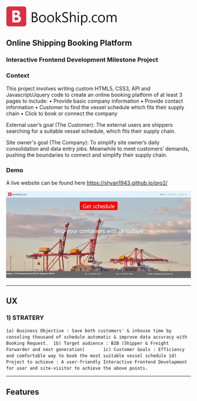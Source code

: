 <a href="https://shyan1943.github.io/pro2/"><img src="pic/logo.png"></a>

## Online Shipping Booking Platform

### Interactive Frontend Development Milestone Project 

### Context 

This project involves writing custom HTML5, CSS3, API and Javascript/Jquery code to create an online booking platform of at least 3 pages to include:
•	Provide basic company information
•	Provide contact information
•	Customer to find the vessel schedule which fits their supply chain
•	Click to book or connect the company

External user’s goal (The Customer): The external users are shippers searching for a suitable vessel schedule, which fits their supply chain.

Site owner's goal (The Company): To simplify site owner’s daily consolidation and data entry jobs. Meanwhile to meet customers’ demands, pushing the boundaries to connect and simplify their supply chain. 

### Demo

A live website can be found here https://shyan1943.github.io/pro2/

<a href="https://shyan1943.github.io/pro2/"><img src="pic/demoLanding.jpg"></a>





------

## UX

### 1) STRATERY 
`1a) Business Objective : Save both customers' & inhouse time by consoling thousand of schedule automatic & improve data accuracy with Booking Request. 
1b) Target audience : B2B (Shipper & Freight Forwarder and next generation)      
1c) Customer Goals : Efficiency and comfortable way to book the most suitable vessel schedule
1d) Project to achieve : A user-friendly Interactive Frontend Development for user and site-visitor to achieve the above points.` 



------
## Features
